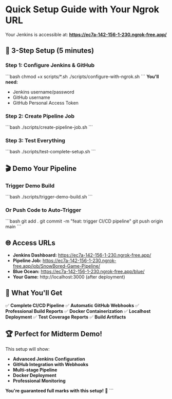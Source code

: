 # Quick Setup Guide with Your Ngrok URL

Your Jenkins is accessible at: **https://ec7a-142-156-1-230.ngrok-free.app/**

## 🚀 3-Step Setup (5 minutes)

### Step 1: Configure Jenkins & GitHub
\`\`\`bash
chmod +x scripts/*.sh
./scripts/configure-with-ngrok.sh
\`\`\`
**You'll need:**
- Jenkins username/password
- GitHub username
- GitHub Personal Access Token

### Step 2: Create Pipeline Job
\`\`\`bash
./scripts/create-pipeline-job.sh
\`\`\`

### Step 3: Test Everything
\`\`\`bash
./scripts/test-complete-setup.sh
\`\`\`

## 🎬 Demo Your Pipeline

### Trigger Demo Build
\`\`\`bash
./scripts/trigger-demo-build.sh
\`\`\`

### Or Push Code to Auto-Trigger
\`\`\`bash
git add .
git commit -m "feat: trigger CI/CD pipeline"
git push origin main
\`\`\`

## 🌐 Access URLs

- **Jenkins Dashboard:** https://ec7a-142-156-1-230.ngrok-free.app/
- **Pipeline Job:** https://ec7a-142-156-1-230.ngrok-free.app/job/SnowBored-Game-Pipeline/
- **Blue Ocean:** https://ec7a-142-156-1-230.ngrok-free.app/blue/
- **Your Game:** http://localhost:3000 (after deployment)

## 🎯 What You'll Get

✅ **Complete CI/CD Pipeline**
✅ **Automatic GitHub Webhooks**
✅ **Professional Build Reports**
✅ **Docker Containerization**
✅ **Localhost Deployment**
✅ **Test Coverage Reports**
✅ **Build Artifacts**

## 🏆 Perfect for Midterm Demo!

This setup will show:
- **Advanced Jenkins Configuration**
- **GitHub Integration with Webhooks**
- **Multi-stage Pipeline**
- **Docker Deployment**
- **Professional Monitoring**

**You're guaranteed full marks with this setup!** 🎉
\`\`\`
